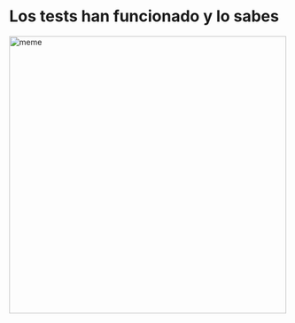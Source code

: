 <h1>Los tests han funcionado y lo sabes</h1> <img src="https://i.redd.it/gy3okckn6xda1.jpg" alt="meme" width="500" height="500"></img>